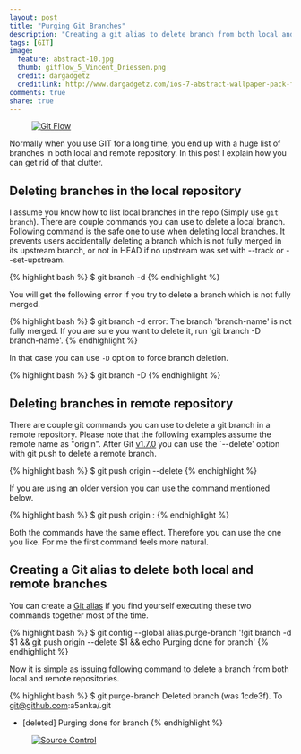 ```yaml
---
layout: post
title: "Purging Git Branches"
description: "Creating a git alias to delete branch from both local and remote repos"
tags: [GIT]
image:
  feature: abstract-10.jpg
  thumb: gitflow_5_Vincent_Driessen.png
  credit: dargadgetz
  creditlink: http://www.dargadgetz.com/ios-7-abstract-wallpaper-pack-for-iphone-5-and-ipod-touch-retina/
comments: true
share: true
---
```


<figure>
	<a href="{{ site.url }}/images/gitflow_5_Vincent_Driessen.png">
        <img src="{{ site.url }}/images/gitflow_5_Vincent_Driessen.png" alt="Git Flow">
    </a>
</figure>

Normally when you use GIT for a long time, you end up with a huge list
of branches in both local and remote repository. In this post I
explain how you can get rid of that clutter.

## Deleting branches in the local repository

I assume you know how to list local branches in the repo (Simply use
`git branch`). There are couple commands you can use to delete a
local branch. Following command is the safe one to use when deleting
local branches. It prevents users accidentally deleting a branch which
is not fully merged in its upstream branch, or not in HEAD if no
upstream was set with --track or --set-upstream.

{% highlight bash %}
$ git branch -d <branch-name>
{% endhighlight %}

You will get the following error if you try to delete a branch which
is not fully merged.

{% highlight bash %}
$ git branch -d <branch-name>
error: The branch 'branch-name' is not fully merged.
If you are sure you want to delete it, run 'git branch -D branch-name'.
{% endhighlight %}

In that case you can use `-D` option to force branch deletion.

{% highlight bash %}
$ git branch -D <branch-name>
{% endhighlight %}

## Deleting branches in remote repository
There are couple git commands you can use to delete a git branch in a
remote repository. Please note that the following examples assume the
remote name as "origin". After Git [v1.7.0][1] you can use the
`--delete' option with git push to delete a remote branch.

{% highlight bash %}
$ git push origin --delete <branchName>
{% endhighlight %}

If you are using an older version you can use the command mentioned
below.

{% highlight bash %}
$ git push origin :<branchName>
{% endhighlight %}

Both the commands have the same effect. Therefore you can use the one
you like. For me the first command feels more natural.

## Creating a Git alias to delete both local and remote branches

You can create a [Git alias][2] if you find yourself executing these two
commands together most of the time.

{% highlight bash %}
$ git config --global alias.purge-branch '!git branch -d $1 && git push origin --delete $1 && echo Purging done for branch'
{% endhighlight %}

Now it is simple as issuing following command to delete a branch from both
local and remote repositories.

{% highlight bash %}
$ git purge-branch <branch-name>
Deleted branch <branch-name> (was 1cde3f).
To git@github.com:a5anka/<repo-name>.git
 - [deleted]         <branch-name>
Purging done for branch <branch-name>
{% endhighlight %}


<figure>
	<a href="{{ site.url }}/images/source_control_angriestprogrammer_com.png">
        <img src="{{ site.url }}/images/source_control_angriestprogrammer_com.png" alt="Source Control">
    </a>
</figure>

[1]: https://github.com/gitster/git/blob/master/Documentation/RelNotes/1.7.0.txt
[2]: https://git-scm.com/book/en/v2/Git-Basics-Git-Aliases
